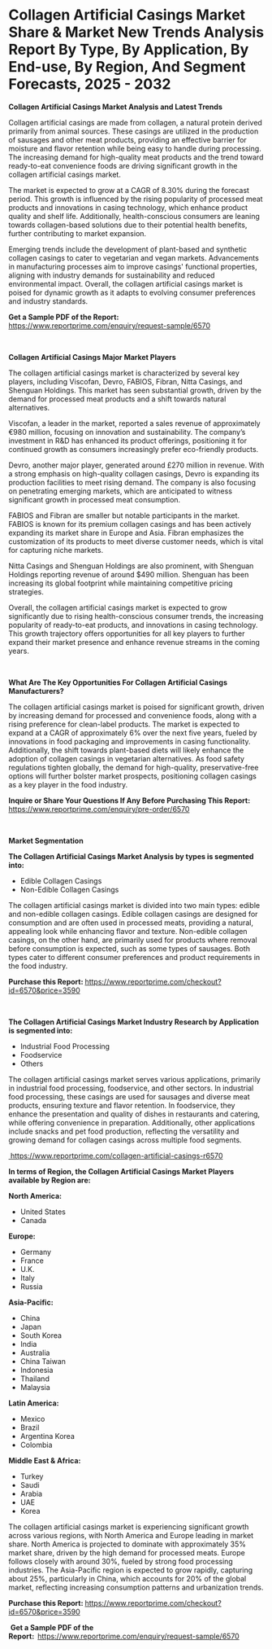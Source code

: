 <p><h1>Collagen Artificial Casings Market Share & Market New Trends Analysis Report By Type, By Application, By End-use, By Region, And Segment Forecasts, 2025 - 2032</h1></p><p><strong>Collagen Artificial Casings Market Analysis and Latest Trends</strong></p>
<p><p>Collagen artificial casings are made from collagen, a natural protein derived primarily from animal sources. These casings are utilized in the production of sausages and other meat products, providing an effective barrier for moisture and flavor retention while being easy to handle during processing. The increasing demand for high-quality meat products and the trend toward ready-to-eat convenience foods are driving significant growth in the collagen artificial casings market. </p><p>The market is expected to grow at a CAGR of 8.30% during the forecast period. This growth is influenced by the rising popularity of processed meat products and innovations in casing technology, which enhance product quality and shelf life. Additionally, health-conscious consumers are leaning towards collagen-based solutions due to their potential health benefits, further contributing to market expansion. </p><p>Emerging trends include the development of plant-based and synthetic collagen casings to cater to vegetarian and vegan markets. Advancements in manufacturing processes aim to improve casings' functional properties, aligning with industry demands for sustainability and reduced environmental impact. Overall, the collagen artificial casings market is poised for dynamic growth as it adapts to evolving consumer preferences and industry standards.</p></p>
<p><strong>Get a Sample PDF of the Report:&nbsp;</strong> <a href="https://www.reportprime.com/enquiry/request-sample/6570?utm_campaign=4601&utm_medium=2&utm_source=Github&utm_content=ia&utm_term=16052025&utm_id=collagen-artificial-casings">https://www.reportprime.com/enquiry/request-sample/6570</a></p>
<p>&nbsp;</p>
<p><strong>Collagen Artificial Casings Major Market Players</strong></p>
<p><p>The collagen artificial casings market is characterized by several key players, including Viscofan, Devro, FABIOS, Fibran, Nitta Casings, and Shenguan Holdings. This market has seen substantial growth, driven by the demand for processed meat products and a shift towards natural alternatives.</p><p>Viscofan, a leader in the market, reported a sales revenue of approximately €980 million, focusing on innovation and sustainability. The company’s investment in R&D has enhanced its product offerings, positioning it for continued growth as consumers increasingly prefer eco-friendly products.</p><p>Devro, another major player, generated around £270 million in revenue. With a strong emphasis on high-quality collagen casings, Devro is expanding its production facilities to meet rising demand. The company is also focusing on penetrating emerging markets, which are anticipated to witness significant growth in processed meat consumption.</p><p>FABIOS and Fibran are smaller but notable participants in the market. FABIOS is known for its premium collagen casings and has been actively expanding its market share in Europe and Asia. Fibran emphasizes the customization of its products to meet diverse customer needs, which is vital for capturing niche markets.</p><p>Nitta Casings and Shenguan Holdings are also prominent, with Shenguan Holdings reporting revenue of around $490 million. Shenguan has been increasing its global footprint while maintaining competitive pricing strategies.</p><p>Overall, the collagen artificial casings market is expected to grow significantly due to rising health-conscious consumer trends, the increasing popularity of ready-to-eat products, and innovations in casing technology. This growth trajectory offers opportunities for all key players to further expand their market presence and enhance revenue streams in the coming years.</p></p>
<p>&nbsp;</p>
<p><strong>What Are The Key Opportunities For Collagen Artificial Casings Manufacturers?</strong></p>
<p><p>The collagen artificial casings market is poised for significant growth, driven by increasing demand for processed and convenience foods, along with a rising preference for clean-label products. The market is expected to expand at a CAGR of approximately 6% over the next five years, fueled by innovations in food packaging and improvements in casing functionality. Additionally, the shift towards plant-based diets will likely enhance the adoption of collagen casings in vegetarian alternatives. As food safety regulations tighten globally, the demand for high-quality, preservative-free options will further bolster market prospects, positioning collagen casings as a key player in the food industry.</p></p>
<p><strong>Inquire or Share Your Questions If Any Before Purchasing This Report:</strong> <a href="https://www.reportprime.com/enquiry/pre-order/6570?utm_campaign=4601&utm_medium=2&utm_source=Github&utm_content=ia&utm_term=16052025&utm_id=collagen-artificial-casings">https://www.reportprime.com/enquiry/pre-order/6570</a></p>
<p>&nbsp;</p>
<p><strong>Market Segmentation</strong></p>
<p><strong>The Collagen Artificial Casings Market Analysis by types is segmented into:</strong></p>
<p><ul><li>Edible Collagen Casings</li><li>Non-Edible Collagen Casings</li></ul></p>
<p><p>The collagen artificial casings market is divided into two main types: edible and non-edible collagen casings. Edible collagen casings are designed for consumption and are often used in processed meats, providing a natural, appealing look while enhancing flavor and texture. Non-edible collagen casings, on the other hand, are primarily used for products where removal before consumption is expected, such as some types of sausages. Both types cater to different consumer preferences and product requirements in the food industry.</p></p>
<p><strong>Purchase this Report:&nbsp;</strong><a href="https://www.reportprime.com/checkout?id=6570&price=3590&utm_campaign=4601&utm_medium=2&utm_source=Github&utm_content=ia&utm_term=16052025&utm_id=collagen-artificial-casings">https://www.reportprime.com/checkout?id=6570&price=3590</a></p>
<p>&nbsp;</p>
<p><strong>The Collagen Artificial Casings Market Industry Research by Application is segmented into:</strong></p>
<p><ul><li>Industrial Food Processing</li><li>Foodservice</li><li>Others</li></ul></p>
<p><p>The collagen artificial casings market serves various applications, primarily in industrial food processing, foodservice, and other sectors. In industrial food processing, these casings are used for sausages and diverse meat products, ensuring texture and flavor retention. In foodservice, they enhance the presentation and quality of dishes in restaurants and catering, while offering convenience in preparation. Additionally, other applications include snacks and pet food production, reflecting the versatility and growing demand for collagen casings across multiple food segments.</p></p>
<p><a href="https://www.reportprime.com/collagen-artificial-casings-r6570?utm_campaign=4601&utm_medium=2&utm_source=Github&utm_content=ia&utm_term=16052025&utm_id=collagen-artificial-casings">&nbsp;https://www.reportprime.com/collagen-artificial-casings-r6570</a></p>
<p><strong>In terms of Region, the Collagen Artificial Casings Market Players available by Region are:</strong></p>
<p>
    <p> <strong> North America: </strong>
        <ul>
            <li>United States</li>
            <li>Canada</li>
        </ul>
        </p> 
    <p> <strong> Europe: </strong>
        <ul>
            <li>Germany</li>
            <li>France</li>
            <li>U.K.</li>
            <li>Italy</li>
            <li>Russia</li>
        </ul>
        </p> 
    <p> <strong> Asia-Pacific: </strong>
        <ul>
            <li>China</li>
            <li>Japan</li>
            <li>South Korea</li>
            <li>India</li>
            <li>Australia</li>
            <li>China Taiwan</li>
            <li>Indonesia</li>
            <li>Thailand</li>
            <li>Malaysia</li>
        </ul>
        </p> 
    <p> <strong> Latin America: </strong>
        <ul>
            <li>Mexico</li>
            <li>Brazil</li>
            <li>Argentina Korea</li>
            <li>Colombia</li>
        </ul>
        </p> 
    <p> <strong> Middle East & Africa: </strong>
        <ul>
            <li>Turkey</li>
            <li>Saudi</li>
            <li>Arabia</li>
            <li>UAE</li>
            <li>Korea</li>
        </ul>
    </p>
    </p>
<p><p>The collagen artificial casings market is experiencing significant growth across various regions, with North America and Europe leading in market share. North America is projected to dominate with approximately 35% market share, driven by the high demand for processed meats. Europe follows closely with around 30%, fueled by strong food processing industries. The Asia-Pacific region is expected to grow rapidly, capturing about 25%, particularly in China, which accounts for 20% of the global market, reflecting increasing consumption patterns and urbanization trends.</p></p>
<p><strong>Purchase this Report: </strong><a href="https://www.reportprime.com/checkout?id=6570&price=3590&utm_campaign=4601&utm_medium=2&utm_source=Github&utm_content=ia&utm_term=16052025&utm_id=collagen-artificial-casings">https://www.reportprime.com/checkout?id=6570&price=3590</a></p>
<p>&nbsp;<strong>Get a Sample PDF of the Report:&nbsp;&nbsp;</strong><a href="https://www.reportprime.com/enquiry/request-sample/6570?utm_campaign=4601&utm_medium=2&utm_source=Github&utm_content=ia&utm_term=16052025&utm_id=collagen-artificial-casings">https://www.reportprime.com/enquiry/request-sample/6570</a></p>
<p><strong></strong></p>
<p><p></p><p></p><p></p></p>